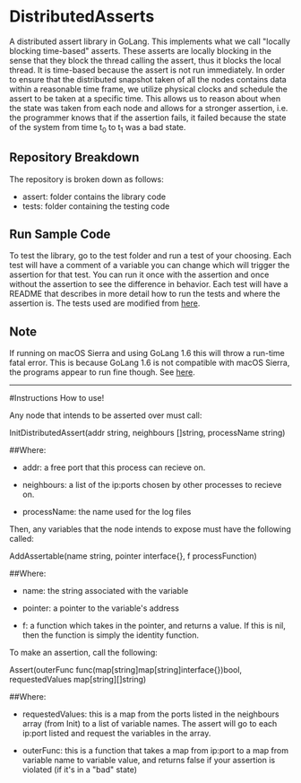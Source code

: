 # DistributedAsserts
A distributed assert library in GoLang. This implements what we call "locally blocking time-based" asserts. These asserts are locally blocking in the sense that they block the thread calling the assert, thus it blocks the local thread. It is time-based because the assert is not run immediately. In order to ensure that the distributed snapshot taken of all the nodes contains data within a reasonable time frame, we utilize physical clocks and schedule the assert to be taken at a specific time. This allows us to reason about when the state was taken from each node and allows for a stronger assertion, i.e. the programmer knows that if the assertion fails, it failed because the state of the system from time t<sub>0</sub> to t<sub>1</sub> was a bad state. 

## Repository Breakdown
The repository is broken down as follows:
- assert: folder contains the library code
- tests: folder containing the testing code

## Run Sample Code
To test the library, go to the test folder and run a test of your choosing. Each test will have a comment of a variable you can change which will trigger the assertion for that test. You can run it once with the assertion and once without the assertion to see the difference in behavior. Each test will have a README that describes in more detail how to run the tests and where the assertion is. The tests used are modified from [here](https://bitbucket.org/bestchai/dinv).

## Note
If running on macOS Sierra and using GoLang 1.6 this will throw a run-time fatal error. This is because GoLang 1.6 is not compatible with macOS Sierra, the programs appear to run fine though. See [here](https://github.com/golang/go/issues/17492).
___

#Instructions
How to use!

Any node that intends to be asserted over must call:

InitDistributedAssert(addr string, neighbours []string, processName string)


##Where:

- addr: a free port that this process can recieve on.

- neighbours: a list of the ip:ports chosen by other processes to recieve on.

- processName: the name used for the log files


Then, any variables that the node intends to expose must have the following called:

AddAssertable(name string, pointer interface{}, f processFunction)


##Where:

- name: the string associated with the variable

- pointer: a pointer to the variable's address

- f: a function which takes in the pointer, and returns a value. If this is nil, then the function is simply the identity function.


To make an assertion, call the following:

Assert(outerFunc func(map[string]map[string]interface{})bool, requestedValues map[string][]string)


##Where:

- requestedValues: this is a map from the ports listed in the neighbours array (from Init) to a list of variable names. The assert will go to each ip:port listed and request the variables in the array.

- outerFunc: this is a function that takes a map from ip:port to a map from variable name to variable value, and returns false if your assertion is violated (if it's in a "bad" state) 
